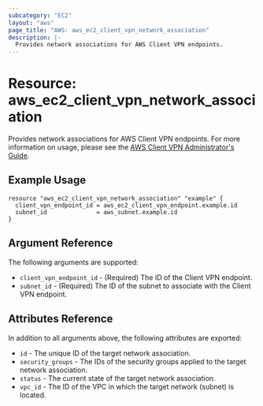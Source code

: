 ```yaml
---
subcategory: "EC2"
layout: "aws"
page_title: "AWS: aws_ec2_client_vpn_network_association"
description: |-
  Provides network associations for AWS Client VPN endpoints.
---
```


# Resource: aws_ec2_client_vpn_network_association

Provides network associations for AWS Client VPN endpoints. For more information on usage, please see the 
[AWS Client VPN Administrator's Guide](https://docs.aws.amazon.com/vpn/latest/clientvpn-admin/what-is.html).

## Example Usage

```hcl
resource "aws_ec2_client_vpn_network_association" "example" {
  client_vpn_endpoint_id = aws_ec2_client_vpn_endpoint.example.id
  subnet_id              = aws_subnet.example.id
}
```

## Argument Reference

The following arguments are supported:

* `client_vpn_endpoint_id` - (Required) The ID of the Client VPN endpoint.
* `subnet_id` - (Required) The ID of the subnet to associate with the Client VPN endpoint.

## Attributes Reference

In addition to all arguments above, the following attributes are exported:

* `id` - The unique ID of the target network association.
* `security_groups` - The IDs of the security groups applied to the target network association.
* `status` - The current state of the target network association.
* `vpc_id` - The ID of the VPC in which the target network (subnet) is located. 

